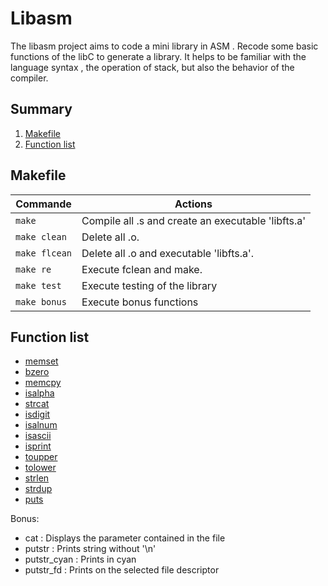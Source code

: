 # Libasm

The libasm project aims to code a mini library in ASM . Recode some basic functions of the libC to generate a library. It helps to be familiar with the language syntax , the operation of
stack, but also the behavior of the compiler.


## Summary
 1. [Makefile](#makefile)
 2. [Function list](#list)


## <a name="makefile">Makefile</a>

| Commande       	|  Actions 	|
|----------------	|----------	|
| `make`		| Compile all .s and create an executable 'libfts.a'  	|
| `make clean`		| Delete all .o.  	|
| `make flcean`  	| Delete all .o and executable 'libfts.a'.  	|
| `make re` 	 	| Execute fclean and make.  	|
| `make test`		| Execute testing of the library 	|
| `make bonus`		| Execute bonus functions 	|

## <a name="list">Function list</a>

* [memset](http://linux.die.net/man/3/memset)
* [bzero](http://linux.die.net/man/3/bzero)
* [memcpy](http://linux.die.net/man/3/memcpy)
* [isalpha](http://linux.die.net/man/3/isalpha)
* [strcat](http://linux.die.net/man/3/strcat)
* [isdigit](http://linux.die.net/man/3/isdigit)
* [isalnum](http://linux.die.net/man/3/isalnum)
* [isascii](http://linux.die.net/man/3/isascii)
* [isprint](http://linux.die.net/man/3/isprint)
* [toupper](http://linux.die.net/man/3/toupper)
* [tolower](http://linux.die.net/man/3/tolower)
* [strlen](http://linux.die.net/man/3/strlen)
* [strdup](http://linux.die.net/man/3/strdup)
* [puts](http://linux.die.net/man/3/puts)


Bonus:
* cat : Displays the parameter contained in the file
* putstr : Prints string without '\n'
* putstr_cyan : Prints in cyan
* putstr_fd : Prints on the selected file descriptor
